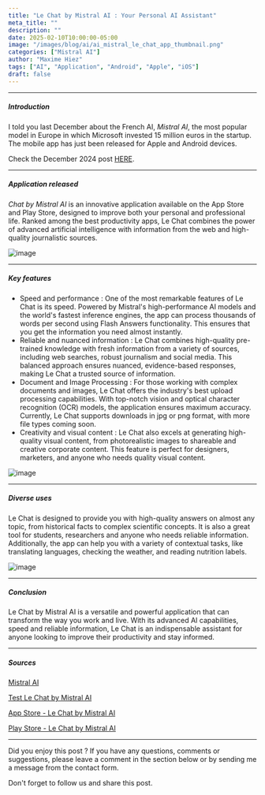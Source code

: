```yaml
---
title: "Le Chat by Mistral AI : Your Personal AI Assistant"
meta_title: ""
description: ""
date: 2025-02-10T10:00:00-05:00
image: "/images/blog/ai/ai_mistral_le_chat_app_thumbnail.png"
categories: ["Mistral AI"]
author: "Maxime Hiez"
tags: ["AI", "Application", "Android", "Apple", "iOS"]
draft: false
---
```

---

##### Introduction
I told you last December about the French AI, *Mistral AI*, the most popular model in Europe in which Microsoft invested 15 million euros in the startup. The mobile app has just been released for Apple and Android devices.

Check the December 2024 post [HERE](https://maxime.hiez.ca/en/blog/2024-12-15-ai-mistral-introducing-mistral-large-2411).

---

##### Application released
*Chat by Mistral AI* is an innovative application available on the App Store and Play Store, designed to improve both your personal and professional life. Ranked among the best productivity apps, Le Chat combines the power of advanced artificial intelligence with information from the web and high-quality journalistic sources.

![image](/images/blog/ai/ai_mistral_le_chat_app_001.png)

---

##### Key features
- Speed ​​and performance : One of the most remarkable features of Le Chat is its speed. Powered by Mistral's high-performance AI models and the world's fastest inference engines, the app can process thousands of words per second using Flash Answers functionality. This ensures that you get the information you need almost instantly.
- Reliable and nuanced information : Le Chat combines high-quality pre-trained knowledge with fresh information from a variety of sources, including web searches, robust journalism and social media. This balanced approach ensures nuanced, evidence-based responses, making Le Chat a trusted source of information.
- Document and Image Processing : For those working with complex documents and images, Le Chat offers the industry's best upload processing capabilities. With top-notch vision and optical character recognition (OCR) models, the application ensures maximum accuracy. Currently, Le Chat supports downloads in jpg or png format, with more file types coming soon.
- Creativity and visual content : Le Chat also excels at generating high-quality visual content, from photorealistic images to shareable and creative corporate content. This feature is perfect for designers, marketers, and anyone who needs quality visual content.

![image](/images/blog/ai/ai_mistral_le_chat_app_002.png)

---

##### Diverse uses
Le Chat is designed to provide you with high-quality answers on almost any topic, from historical facts to complex scientific concepts. It is also a great tool for students, researchers and anyone who needs reliable information. Additionally, the app can help you with a variety of contextual tasks, like translating languages, checking the weather, and reading nutrition labels.

![image](/images/blog/ai/ai_mistral_introducing_large_2411_001.png)

---

##### Conclusion
Le Chat by Mistral AI is a versatile and powerful application that can transform the way you work and live. With its advanced AI capabilities, speed and reliable information, Le Chat is an indispensable assistant for anyone looking to improve their productivity and stay informed.

---

##### Sources
[Mistral AI](https://mistral.ai/en)

[Test Le Chat by Mistral AI](https://chat.mistral.ai/chat)

[App Store - Le Chat by Mistral AI](https://apps.apple.com/us/app/le-chat-by-mistral-ai/id6740410176)

[Play Store - Le Chat by Mistral AI](https://play.google.com/store/apps/details?id=ai.mistral.chat)

---


Did you enjoy this post ? If you have any questions, comments or suggestions, please leave a comment in the section below or by sending me a message from the contact form.

Don't forget to follow us and share this post.